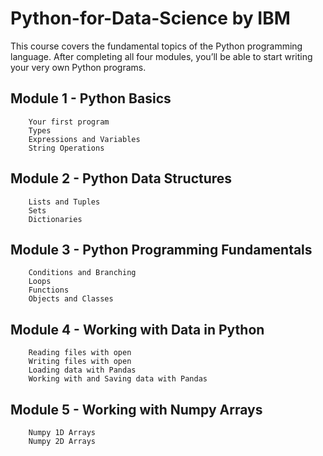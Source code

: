 # Python-for-Data-Science by IBM

This course covers the fundamental topics of the Python programming language.
After completing all four modules, you’ll be able to start writing your very own Python
programs. 

## Module 1 - Python Basics

        Your first program
        Types
        Expressions and Variables
        String Operations

## Module 2 - Python Data Structures

        Lists and Tuples
        Sets
        Dictionaries

## Module 3 - Python Programming Fundamentals

        Conditions and Branching
        Loops
        Functions
        Objects and Classes

## Module 4 - Working with Data in Python

        Reading files with open
        Writing files with open
        Loading data with Pandas
        Working with and Saving data with Pandas
        
## Module 5 - Working with Numpy Arrays

        Numpy 1D Arrays
        Numpy 2D Arrays

